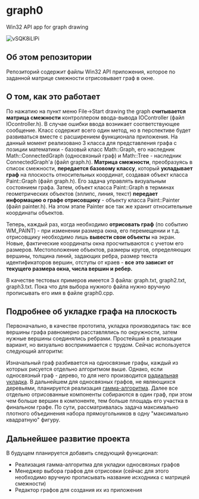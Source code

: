 # graph0
Win32 API app for graph drawing

![vSQK8iLlPi](https://user-images.githubusercontent.com/72271483/133840065-2fcb24c5-439e-428b-90e6-6a887ee4a486.gif)

## Об этом репозитории
Репозиторий содержит файлы Win32 API приложения, которое по заданной матрице смежности отрисовывает граф в окне.

## О том, как это работает
По нажатию на пункт меню File->Start drawing the graph **считывается матрица смежности** контроллером ввода-вывода IOController (файл IOcontroller.h). В случае ошибки ввода возникает соответствующее сообщение. Класс содержит всего один метод, но в перспективе будет развиваться вместе с расширением функционала приложения. На данный момент реализовано 3 класса для представления графа с позиции математики - базовый класс Math::Graph, его наследник Math::ConnectedGraph (односвязный граф) и Math::Tree - наследник ConnectedGraph'a (файл graph.h). **Матрица смежности**, преобразуясь в список смежности, **передается базовому классу**, который **укладывает граф** на плоскость относительных координат, создавая объект класса Paint::Graph (файл graph.h). Его задача управлять визуальным состоянием графа. Затем, объект класса Paint::Graph в терминах геометрических объектов (эллипс, линия, текст) **передает информацию о графе отрисовщику** - объекту класса Paint::Painter (файл painter.h). На этом этапе Painter все так же хранит относительные координаты объектов.

Теперь, каждый раз, когда необходимо **отрисовать граф** (по событию WM_PAINT) - при изменении размера окна, его перемещении и т.д. отрисовщику необходимо лишь **вывести свои объекты** на экран. Новые, фактические координаты окна просчитываются с учетом его размеров. Местоположение объектов, размеры кругов, определяющих вершины, толщина линий, задающих ребра, размер текста идентификаторов вершин, отступы от краев - **все это зависит от текущего размера окна, числа вершин и ребер.**

В качестве тестовых примеров имеется 3 файла: graph.txt, graph2.txt, graph3.txt. Пока что для выбора нужного файла нужно вручную прописывать его имя в файле graph0.cpp.

## Подробнее об укладке графа на плоскость
Первоначально, в качестве прототипа, укладка производилась так: все вершины графа равномерно расставлялись по окружности, затем нужные вершины соединялись ребрами. Простейший в реализации вариант, но визуально воспринимается с трудом. Сейчас используется следующий алгоритм:

Изначальный граф разбивается на односвязные графы, каждый из которых рисуется отдельно алгоритмом выше. Однако, если односвязный граф - дерево, то для него производится [радиальная укладка](https://en.wikipedia.org/wiki/Radial_tree). В дальнейшем для односвязных графов, не являющихся деревьями, планируется реализация [гамма-алгоритма](https://ru.wikipedia.org/wiki/%D0%93%D0%B0%D0%BC%D0%BC%D0%B0-%D0%B0%D0%BB%D0%B3%D0%BE%D1%80%D0%B8%D1%82%D0%BC). Далее все отдельно отрисованные компоненты собираются в один граф, при этом чем больше вершин в компоненте, тем больше площадь его участка в финальном графе. По сути, рассматривалась задача максимально плотного объединения набора прямоугольников в одну "максимально квадратную" фигуру.

## Дальнейшее развитие проекта
В будущем планируется добавить следующий функционал:

* Реализация гамма-алгоритма для укладки односвязных графов
* Менеджер выбора графов для отрисовки (сейчас для этого необходимо вручную прописывать название исходника с матрицей смежности)
* Редактор графов для создания их из приложения
